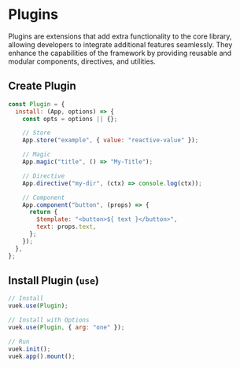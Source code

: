 # Plugins

Plugins are extensions that add extra functionality to the core library, allowing developers to integrate additional features seamlessly. They enhance the capabilities of the framework by providing reusable and modular components, directives, and utilities.

## Create Plugin

```js
const Plugin = {
  install: (App, options) => {
    const opts = options || {};

    // Store
    App.store("example", { value: "reactive-value" });

    // Magic
    App.magic("title", () => "My-Title");

    // Directive
    App.directive("my-dir", (ctx) => console.log(ctx));

    // Component
    App.component("button", (props) => {
      return {
        $template: "<button>${ text }</button>",
        text: props.text,
      };
    });
  },
};
```

## Install Plugin (`use`)

```js
// Install
vuek.use(Plugin);

// Install with Options
vuek.use(Plugin, { arg: "one" });

// Run
vuek.init();
vuek.app().mount();
```
